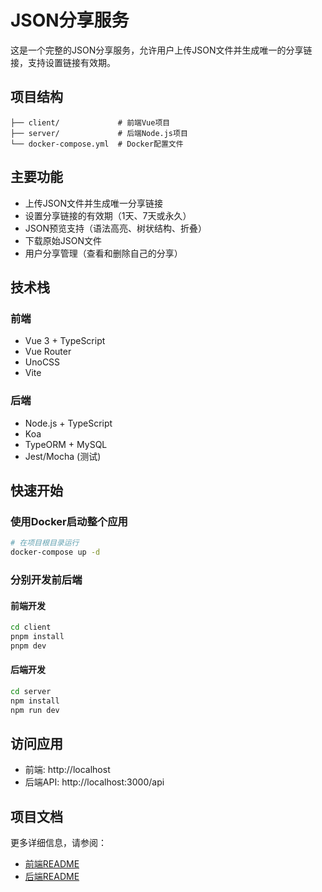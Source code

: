 # JSON分享服务

这是一个完整的JSON分享服务，允许用户上传JSON文件并生成唯一的分享链接，支持设置链接有效期。

## 项目结构

```
├── client/             # 前端Vue项目
├── server/             # 后端Node.js项目
└── docker-compose.yml  # Docker配置文件
```

## 主要功能

- 上传JSON文件并生成唯一分享链接
- 设置分享链接的有效期（1天、7天或永久）
- JSON预览支持（语法高亮、树状结构、折叠）
- 下载原始JSON文件
- 用户分享管理（查看和删除自己的分享）

## 技术栈

### 前端

- Vue 3 + TypeScript
- Vue Router
- UnoCSS
- Vite

### 后端

- Node.js + TypeScript
- Koa
- TypeORM + MySQL
- Jest/Mocha (测试)

## 快速开始

### 使用Docker启动整个应用

```bash
# 在项目根目录运行
docker-compose up -d
```

### 分别开发前后端

#### 前端开发

```bash
cd client
pnpm install
pnpm dev
```

#### 后端开发

```bash
cd server
npm install
npm run dev
```

## 访问应用

- 前端: http://localhost
- 后端API: http://localhost:3000/api

## 项目文档

更多详细信息，请参阅：

- [前端README](./client/README.md)
- [后端README](./server/README.md)

